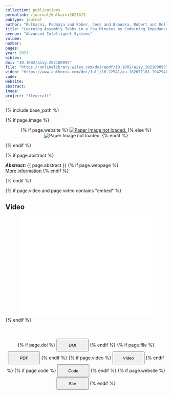 ```yaml
---
collection: publications
permalink: /journal/Kulkarni2021AIS
pubtype: journal
author: "Kulkarni, Padmaja and Kober, Jens and Babuska, Robert and Della Santina, Cosimo"
title: "Learning Assembly Tasks in a Few Minutes by Combining Impedance Control and Residual Recurrent Reinforcement Learning"
avenue: "Advanced Intelligent Systems"
volume: 
number: 
pages: 
year: 2021
bibtex: 
doi: "10.1002/aisy.202100095"
file: "https://onlinelibrary.wiley.com/doi/epdf/10.1002/aisy.202100095"
video: "https://www.authorea.com/doi/full/10.22541/au.162671181.19429485"
code: 
website: 
abstract: 
image: 
project: "flexcraft"
---
```

{% include base_path %}

{% if page.image %}
<p align="center">
{% if page.website %}
<a href="{{ page.website }}"> <img src="{{  page.image }}" alt="Paper Image not loaded." style="max-height:400px;max-width:400px"/> </a>
{% else %}
<img src="{{  page.image }}" alt="Paper Image not loaded." />
{% endif %}
</p>
{% endif %}

{% if page.abstract %}
<p> <strong> <em> Abstract: </em> </strong> {{ page.abstract }}
    {% if page.webpage %}
        <a href="{{ page.website}}"> <br> More information </a>
    {% endif %}
</p>
{% endif %}


{% if page.video and page.video contains "embed" %}
<h2> Video </h2>
<div align="center">
<iframe width="420" height="315" src="{{ page.video }}" frameborder="0" allowfullscreen ></iframe>
</div>
{% endif %}


<div align="center" style="margin-top: 50px">
{% if page.doi %}
<button name="button" onclick="{{ page.doi }}" style="height:40px;width:100px">DOI</button>
{% endif %}
{% if page.file %}
<button name="button" onclick="{{ page.file }}" style="height:40px;width:100px">PDF</button>
{% endif %}
{% if page.video %}
<button name="button" onclick="{{ page.video }}" style="height:40px;width:100px">Video</button>
{% endif %}
{% if page.code %}
<button name="button" onclick="{{ page.code }}" style="height:40px;width:100px">Code</button>
{% endif %}
{% if page.website %}
<button name="button" onclick="{{ page.website }}" style="height:40px;width:100px">Site</button>
{% endif %}
</div>
